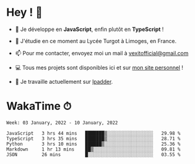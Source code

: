 # Hey ! 🌃

- 🔭 Je développe en **JavaScript**, enfin plutôt en **TypeScript** !

- 🌱 J'étudie en ce moment au Lycée Turgot à Limoges, en France.

- 📫 Pour me contacter, envoyez moi un mail à <a href="mailto:vexitofficial@gmail.com">vexitofficial@gmail.com</a>

- 💻 Tous mes projets sont disponibles ici et sur <a href="https://www.vexcited.me">mon site personnel</a> !

- 👀 Je travaille actuellement sur [lpadder](https://github.com/Vexcited/lpadder).

# WakaTime ⏱

<!--START_SECTION:waka-->
```text
Week: 03 January, 2022 - 10 January, 2022

JavaScript   3 hrs 44 mins   ███████▒░░░░░░░░░░░░░░░░░   29.98 % 
TypeScript   3 hrs 35 mins   ███████▒░░░░░░░░░░░░░░░░░   28.71 % 
Python       3 hrs 10 mins   ██████▒░░░░░░░░░░░░░░░░░░   25.36 % 
Markdown     1 hr 13 mins    ██▒░░░░░░░░░░░░░░░░░░░░░░   09.81 % 
JSON         26 mins         █░░░░░░░░░░░░░░░░░░░░░░░░   03.55 % 
```
<!--END_SECTION:waka-->
